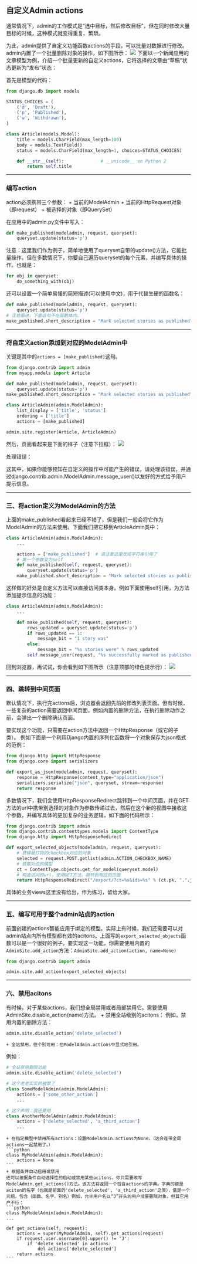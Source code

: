 ## 自定义Admin actions

通常情况下，admin的工作模式是“选中目标，然后修改目标”，但在同时修改大量目标的时候，这种模式就变得重复、繁琐。

为此，admin提供了自定义功能函数actions的手段，可以批量对数据进行修改。admin内置了一个批量删除对象的操作，如下图所示：
![](../images/chapter12/018.png)
下面以一个新闻应用的文章模型为例，介绍一个批量更新的自定义actions，它将选择的文章由“草稿”状态更新为“发布”状态：

首先是模型的代码：
```python
from django.db import models

STATUS_CHOICES = (
    ('d', 'Draft'),
    ('p', 'Published'),
    ('w', 'Withdrawn'),
)

class Article(models.Model):
    title = models.CharField(max_length=100)
    body = models.TextField()
    status = models.CharField(max_length=1, choices=STATUS_CHOICES)

    def __str__(self):              # __unicode__ on Python 2
        return self.title
```

---

### 编写action

action必须携带三个参数：
    + 当前的ModelAdmin
    + 当前的HttpRequest对象（即request）
    + 被选择的对象（即QuerySet）
    
在应用中的admin.py文件中写入：
```python
def make_published(modeladmin, request, queryset):
    queryset.update(status='p')
```
注意：这里我们作为例子，简单地使用了queryset自带的update()方法，它能批量操作。但在多数情况下，你要自己遍历queryset的每个元素，并编写具体的操作。也就是：
```python
for obj in queryset:
    do_something_with(obj)
```
还可以设置一个简单易懂的简短描述(可以使用中文)，用于代替生硬的函数名：
```python
def make_published(modeladmin, request, queryset):
    queryset.update(status='p')
# 注意缩进，下面这句不在函数体内。
make_published.short_description = "Mark selected stories as published"
```

---

### 将自定义action添加到对应的ModelAdmin中

关键是其中的`actions = [make_published]`这句。
```python
from django.contrib import admin
from myapp.models import Article

def make_published(modeladmin, request, queryset):
    queryset.update(status='p')
make_published.short_description = "Mark selected stories as published"

class ArticleAdmin(admin.ModelAdmin):
    list_display = ['title', 'status']
    ordering = ['title']
    actions = [make_published]

admin.site.register(Article, ArticleAdmin)
```
然后，页面看起来是下面的样子（注意下拉框）：
![](../images/chapter12/019.png)

处理错误：

这其中，如果你能够预知在自定义的操作中可能产生的错误，请处理该错误，并通过django.contrib.admin.ModelAdmin.message_user()以友好的方式给予用户提示信息。

---

### 三、将action定义为ModelAdmin的方法

上面的make_published看起来已经不错了，但是我们一般会将它作为ModelAdmin的方法来使用。下面我们把它移到ArticleAdmin类中：
```python
class ArticleAdmin(admin.ModelAdmin):
    ...

    actions = ['make_published']  # 请注意这里改成字符串引用了
    # 第一个参数变为self
    def make_published(self, request, queryset):
        queryset.update(status='p')
    make_published.short_description = "Mark selected stories as published"
```
这样做的好处是自定义方法可以直接访问类本身。例如下面使用self引用，为方法添加提示信息的功能：
```python
class ArticleAdmin(admin.ModelAdmin):
    ...

    def make_published(self, request, queryset):
        rows_updated = queryset.update(status='p')
        if rows_updated == 1:
            message_bit = "1 story was"
        else:
            message_bit = "%s stories were" % rows_updated
        self.message_user(request, "%s successfully marked as published." % message_bit)
```
回到浏览器，再试试，你会看到如下图所示（注意顶部的绿色提示行）：
![](../images/chapter12/020.png)


---

### 四、跳转到中间页面

默认情况下，执行完actions后，浏览器会返回先前的修改列表页面。但有时候，一些复杂的action需要返回中间页面，例如内置的删除方法，在执行删除动作之前，会弹出一个删除确认页面。

要实现这个功能，只需要在action方法中返回一个HttpResponse（或它的子类）。 例如下面是一个利用Django内置的序列化函数将一个对象保存为json格式的范例：
```python
from django.http import HttpResponse
from django.core import serializers

def export_as_json(modeladmin, request, queryset):
    response = HttpResponse(content_type="application/json")
    serializers.serialize("json", queryset, stream=response)
    return response
```
多数情况下，我们会使用HttpResponseRedirect跳转到一个中间页面，并在GET方法的url中携带别选择的对象作为参数传递过去，然后在这个新的视图中接收这个参数，并编写具体的更加复杂的业务逻辑，如下面的代码所示：
```python
from django.contrib import admin
from django.contrib.contenttypes.models import ContentType
from django.http import HttpResponseRedirect

def export_selected_objects(modeladmin, request, queryset):
    # 获得被打钩的checkbox对应的对象
    selected = request.POST.getlist(admin.ACTION_CHECKBOX_NAME)
    # 获取对应的模型
    ct = ContentType.objects.get_for_model(queryset.model)
    # 构造访问的url，使用GET方法，跳转到相应的页面
    return HttpResponseRedirect("/export/?ct=%s&ids=%s" % (ct.pk, ",".join(selected)))
```
具体的业务views这里没有给出，作为练习，留给大家。

---

### 五、编写可用于整个admin站点的action

前面创建的actions智能应用于绑定的模型。实际上有时候，我们还需要可以对admin站点内所有模型都有效的acitons。上面写的`export_selected_objects`函数可以是一个很好的例子。要实现这一功能，你需要使用内置的`AdminSite.add_action`方法：`AdminSite.add_action(action, name=None)`
```python
from django.contrib import admin

admin.site.add_action(export_selected_objects)
```

---

### 六、禁用acitons

有时候，对于某些actions，我们想全局禁用或者局部禁用它。需要使用AdminSite.disable_action(name)方法。
    + 禁用全站级别的acitons：
例如，禁用内置的删除方法：
```python
admin.site.disable_action('delete_selected')
```
    + 全站禁用，但个别可用：在ModelAdmin.actions中显式地引用。
例如：
```python
# 全站禁用删除功能
admin.site.disable_action('delete_selected')

# 这个老老实实的被禁了
class SomeModelAdmin(admin.ModelAdmin):
    actions = ['some_other_action']
    ...

# 这个声明：我还要用
class AnotherModelAdmin(admin.ModelAdmin):
    actions = ['delete_selected', 'a_third_action']
    ...
```
    + 在指定模型中禁用所有actions：设置ModelAdmin.actions为None。（这会连带全局actions一起禁用了。）
    ```python
    class MyModelAdmin(admin.ModelAdmin):
        actions = None
    ```
    + 根据条件自动启用或禁用
    还可以根据条件自动选择性的启动或禁用某些acitons，你只需要改写ModelAdmin.get_actions()方法。该方法将返回一个包含actions的字典。字典的键是aciton的名字（也就是前面的'delete_selected', 'a_third_action'之类），值是一个元组，包含（函数、名字、别名）例如，允许用户名以“J”开头的用户批量删除对象，但其它用户不行：
    ```python
    class MyModelAdmin(admin.ModelAdmin):
    ...

    def get_actions(self, request):
        actions = super(MyModelAdmin, self).get_actions(request)
        if request.user.username[0].upper() != 'J':
            if 'delete_selected' in actions:
                del actions['delete_selected']
        return actions
    ```